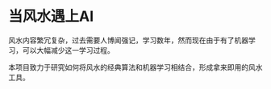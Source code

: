 # 当风水遇上AI

风水内容繁冗复杂，过去需要人博闻强记，学习数年，然而现在由于有了机器学习，可以大幅减少这一学习过程。

本项目致力于研究如何将风水的经典算法和机器学习相结合，形成拿来即用的风水工具。
